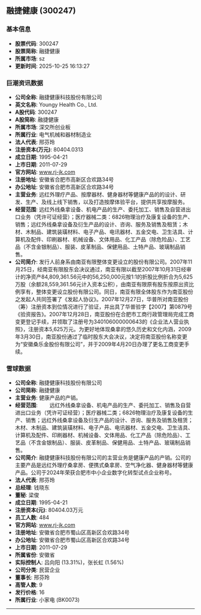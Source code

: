 ## 融捷健康 (300247)

### 基本信息

- **股票代码**: 300247
- **股票简称**: 融捷健康
- **所属市场**: sz
- **更新时间**: 2025-10-25 16:13:27

### 巨潮资讯数据

- **公司全称**: 融捷健康科技股份有限公司
- **英文名称**: Youngy Health Co., Ltd.
- **A股代码**: 300247
- **A股简称**: 融捷健康
- **所属市场**: 深交所创业板
- **所属行业**: 电气机械和器材制造业
- **法人代表**: 邢芬玲
- **注册资本(万元)**: 80404.0313
- **成立日期**: 1995-04-21
- **上市日期**: 2011-07-29
- **官方网站**: www.rj-jk.com
- **注册地址**: 安徽省合肥市高新区合欢路34号
- **办公地址**: 安徽省合肥市高新区合欢路34号
- **主营业务**: 远红外理疗产品、按摩器材、健身器材等健康产品的的设计、研发、生产、及线上线下销售，以及打造按摩体验平台，提供共享按摩服务。
- **经营范围**: 远红外线桑拿设备、机电产品的生产、委托加工、销售及自营进出口业务（凭许可证经营）；医疗器械二类：6826物理治疗及康复设备的生产、销售；远红外线桑拿设备及衍生产品的设计、咨询、服务及销售及租赁；木材、木制品、建筑装璜材料、电子产品、电讯器材、五金交电、卫生洁具、计算机及配件、印刷器材、机械设备、文体用品、化工产品（除危险品）、工艺品（不含金银制品）、服装、皮革制品、保健用品、土特产品、玻璃制品销售。
- **公司简介**: 发行人前身系由南亚有限整体变更设立的股份有限公司。2007年11月25日，经南亚有限股东会决议通过，南亚有限以截至2007年10月31日经审计的净资产84,809,361.56元中的56,250,000元按1:1的折股比例折合为5,625万股（余额28,559,361.56元计入资本公积），由南亚有限原有股东按原出资比例享有，整体变更设立股份有限公司。同日，南亚有限全体股东作为南亚股份之发起人共同签署了《发起人协议》。2007年12月27日，华普所对南亚股份（筹）注册资本到位情况进行了验证，并出具了华普验字【2007】第0879号《验资报告》。2007年12月28日，南亚股份在合肥市工商行政管理局完成工商变更登记手续，并领取了注册号为340106000000643的《企业法人营业执照》，注册资本5,625万元。为更好地体现桑拿的悠久历史和文化内涵，2009年3月30日，南亚股份通过了临时股东大会决议，决定将南亚股份名称变更为“安徽桑乐金股份有限公司”，并于2009年4月20日办理了更名工商变更手续。

### 雪球数据

- **公司全称**: 融捷健康科技股份有限公司
- **公司简称**: 融捷健康
- **主营业务**: 健康产品的产销。
- **经营范围**: 　　远红外线桑拿设备、机电产品的生产、委托加工、销售及自营进出口业务（凭许可证经营）；医疗器械二类；6826物理治疗及康复设备的生产、销售；远红外线桑拿设备及衍生产品的设计、咨询、服务及销售及租赁；木材、木制品、建筑装璜材料、电子产品、电讯器材、五金交电、卫生洁具、计算机及配件、印刷器材、机械设备、文体用品、化工产品（除危险品）、工艺品（不含金银制品）、服装、皮革制品、保健用品、土特产品、玻璃制品销售。
- **公司简介**: 融捷健康科技股份有限公司的主营业务是健康产品的产销。公司的主要产品是远红外理疗桑拿房、便携式桑拿房、空气净化器、健身器材等健康产品。公司于2024年荣获合肥市中小企业数字化转型试点企业称号。
- **法人代表**: 邢芬玲
- **总经理**: 钱晓东
- **董秘**: 梁俊
- **成立日期**: 1995-04-21
- **注册资本(元)**: 80404.03万元
- **员工人数**: 484
- **官方网站**: www.rj-jk.com
- **注册地址**: 安徽省合肥市蜀山区高新区合欢路34号
- **办公地址**: 安徽省合肥市蜀山区高新区合欢路34号
- **上市日期**: 2011-07-29
- **所属省份**: 安徽省
- **实际控制人**: 吕向阳 (13.31%)，张长虹 (1.56%)
- **公司分类**: 民营企业
- **董事长**: 邢芬玲
- **高管人数**: 9
- **发行价格**: 16
- **所属行业**: 小家电 (BK0073)

---
